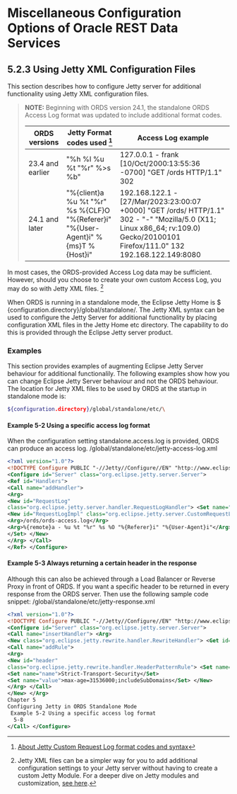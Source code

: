 # Miscellaneous Configuration Options of Oracle REST Data Services

## 5.2.3 Using Jetty XML Configuration Files

This section describes how to configure Jetty server for additional functionality using Jetty XML configuration files.

> **NOTE:** Beginning with ORDS version 24.1, the standalone ORDS Access Log format was updated to include additional format codes.  
>
> |ORDS versions | Jetty Format codes used [^1] | Access Log example |  
> | --------------- | ------------------- | ------------------ |  
> | 23.4 and earlier | "%h %l %u %t "%r" %>s %b" | 127.0.0.1 - frank [10/Oct/2000:13:55:36 -0700] "GET /ords HTTP/1.1" 302 |  
> | 24.1 and later | "%{client}a %u %t "%r" %s %{CLF}O "%{Referer}i" "%{User-Agent}i" %{ms}T %{Host}i" | 192.168.122.1 - [27/Mar/2023:23:00:07 +0000] "GET /ords/ HTTP/1.1" 302 - "-" "Mozilla/5.0 (X11; Linux x86_64; rv:109.0) Gecko/20100101 Firefox/111.0" 132 192.168.122.149:8080 |  

[^1]: [About Jetty Custom Request Log format codes and syntax](https://javadoc.io/doc/org.eclipse.jetty/jetty-server/10.0.24/org.eclipse.jetty.server/org/eclipse/jetty/server/CustomRequestLog.html)

In most cases, the ORDS-provided Access Log data may be sufficient. However, should you choose to create your own custom Access Log, you may do so with Jetty XML files. [^2]

[^2]: Jetty XML files can be a simpler way for you to add additional configuration settings to your Jetty server without having to create a custom Jetty Module. For a deeper dive on Jetty modules and customization, [see here](https://jetty.org/docs/jetty/12/operations-guide/modules/index.html).
 

When ORDS is running in a standalone mode, the Eclipse Jetty Home is $ {configuration.directory}/global/standalone/. The Jetty XML syntax can be used to configure the Jetty Server for additional functionality by placing configuration XML files in the Jetty Home etc directory. The capability to do this is provided through the Eclipse Jetty server product.

### Examples

This section provides examples of augmenting Eclipse Jetty Server behaviour for additional functionalily. The following examples show how you can change Eclipse Jetty Server behaviour and not the ORDS behaviour. The location for Jetty XML files to be used by ORDS at the startup in standalone mode is: 

```sh
${configuration.directory}/global/standalone/etc/\
```

#### Example 5-2 Using a specific access log format

When the configuration setting standalone.access.log is provided, ORDS can produce an access log.
/global/standalone/etc/jetty-access-log.xml

```xml
<?xml version="1.0"?>
<!DOCTYPE Configure PUBLIC "-//Jetty//Configure//EN" "http://www.eclipse.org/ jetty/configure.dtd">
<Configure id="Server" class="org.eclipse.jetty.server.Server">
<Ref id="Handlers">
<Call name="addHandler">
<Arg>
<New id="RequestLog"
class="org.eclipse.jetty.server.handler.RequestLogHandler"> <Set name="requestLog">
<New id="RequestLogImpl" class="org.eclipse.jetty.server.CustomRequestLog">
<Arg>/ords/ords-access.log</Arg>
<Arg>%{remote}a - %u %t "%r" %s %O "%{Referer}i" "%{User-Agent}i"</Arg> </New>
</Set> </New>
</Arg> </Call>
</Ref> </Configure>
```

#### Example 5-3 Always returning a certain header in the response

Although this can also be achieved through a Load Balancer or Reverse Proxy in front of ORDS. If you want a specific header to be returned in every response from the ORDS server. Then use the following sample code snippet:
/global/standalone/etc/jetty-response.xml

```xml
<?xml version="1.0"?>
<!DOCTYPE Configure PUBLIC "-//Jetty//Configure//EN" "http://www.eclipse.org/ jetty/configure.dtd">
<Configure id="Server" class="org.eclipse.jetty.server.Server">
<Call name="insertHandler"> <Arg>
<New class="org.eclipse.jetty.rewrite.handler.RewriteHandler"> <Get id="Rewrite" name="ruleContainer" />
<Call name="addRule">
<Arg>
<New id="header"
class="org.eclipse.jetty.rewrite.handler.HeaderPatternRule"> <Set name="pattern">*</Set>
<Set name="name">Strict-Transport-Security</Set>
<Set name="value">max-age=31536000;includeSubDomains</Set> </New>
</Arg> </Call>
</New> </Arg>
Chapter 5
Configuring Jetty in ORDS Standalone Mode
 Example 5-2 Using a specific access log format
  5-8
</Call> </Configure>
```